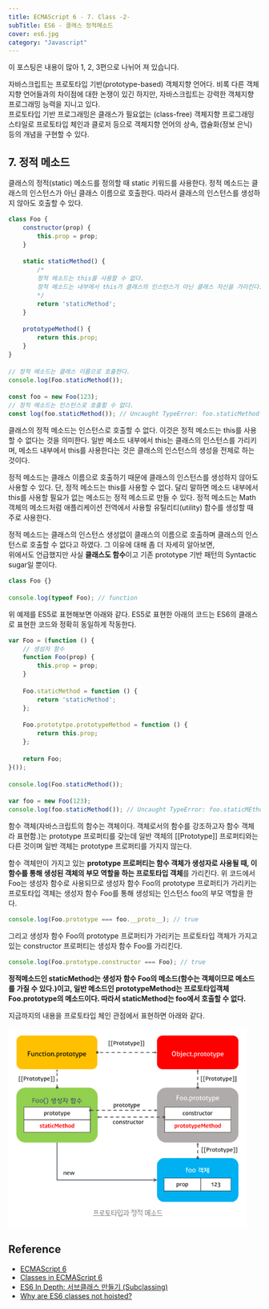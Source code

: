 ```yaml
---
title: ECMAScript 6 - 7. Class -2-
subTitle: ES6 - 클래스 정적메소드
cover: es6.jpg
category: "Javascript"
---
```


이 포스팅은 내용이 많아 1, 2, 3편으로 나뉘어 져 있습니다.  
  

자바스크립트는 프로토타입 기반(prototype-based) 객체지향 언어다. 비록 다른 객체지향 언어들과의 차이점에 대한 논쟁이 있긴 하지만, 자바스크립트는 강력한 객체지향 프로그래밍 능력을 지니고 있다.  
프로토타입 기반 프로그래밍은 클래스가 필요없는 (class-free) 객체지향 프로그래밍 스타일로 프로토타입 체인과 클로저 등으로 객체지향 언어의 상속, 캡슐화(정보 은닉) 등의 개념을 구현할 수 있다.  
  


## 7. 정적 메소드  
  
클래스의 정적(static)  메소드를 정의할 때 static 키워드를 사용한다. 정적 메소드는 클래스의 인스턴스가 아닌 클래스 이름으로 호출한다. 따라서 클래스의 인스턴스를 생성하지 않아도 호출할 수 있다.
~~~javascript
class Foo {
    constructor(prop) {
        this.prop = prop;
    }

    static staticMethod() {
        /*
        정적 메소드는 this를 사용할 수 없다.
        정적 메소드는 내부에서 this가 클래스의 인스턴스가 아닌 클래스 자신을 가리킨다.
        */
        return 'staticMethod';
    }

    prototypeMethod() {
        return this.prop;
    }
}

// 정적 메소드는 클래스 이름으로 호출한다.
console.log(Foo.staticMethod());

const foo = new Foo(123);
// 정적 메소드는 인스턴스로 호출할 수 없다.
const log(foo.staticMethod()); // Uncaught TypeError: foo.staticMethod is not a function
~~~
클래스의 정적 메소드는 인스턴스로 호출할 수 없다. 이것은 정적 메소드는 this를 사용할 수 없다는 것을 의미한다. 일반 메소드 내부에서 this는 클래스의 인스턴스를 가리키며, 메소드 내부에서 this를 사용한다는 것은 클래스의 인스턴스의 생성을 전제로 하는것이다.  
  
정적 메소드는 클래스 이름으로 호출하기 때문에 클래스의 인스턴스를 생성하지 않아도 사용할 수 있다. 단, 정적 메소드는 this를 사용할 수 없다. 달리 말하면 메소드 내부에서 this를 사용할 필요가 없는 메소드는 정적 메소드로 만들 수 있다. 정적 메소드는 Math 객체의 메소드처럼 애플리케이션 전역에서 사용할 유틸리티(utility) 함수를 생성할 때 주로 사용한다.  
  
정적 메소드는 클래스의 인스턴스 생성없이 클래스의 이름으로 호출하며 클래스의 인스턴스로 호출할 수 없다고 하였다. 그 이유에 대해 좀 더 자세히 알아보면,  
위에서도 언급했지만 사실 **클래스도 함수**이고 기존 prototype 기반 패턴의 Syntactic sugar일 뿐이다.
~~~javascript
class Foo {}

console.log(typeof Foo); // function
~~~
위 예제를 ES5로 표현해보면 아래와 같다. ES5로 표현한 아래의 코드는 ES6의 클래스로 표현한 코드와 정확히 동일하게 작동한다.
~~~javascript
var Foo = (function () {
    // 생성자 함수
    function Foo(prop) {
        this.prop = prop;
    }

    Foo.staticMethod = function () {
        return 'staticMethod';
    };

    Foo.prototytpe.prototypeMethod = function () {
        return this.prop;
    };

    return Foo;
}());

console.log(Foo.staticMethod());

var foo = new Foo(123);
console.log(foo.staticMethod()); // Uncaught TypeError: foo.staticMEthod is not defined
~~~
함수 객체(자바스크립트의 함수는 객체이다. 객체로서의 함수를 강조하고자 함수 객체라 표현함.)는 prototype 프로퍼티를 갖는데 일반 객체의 [[Prototype]] 프로퍼티와는 다른 것이며 일반 객체는 prototype 프로퍼티를 가지지 않는다.  
  
함수 객체만이 가지고 있는 **prototype 프로퍼티는 함수 객체가 생성자로 사용될 때, 이 함수를 통해 생성된 객체의 부모 역할을 하는 프로토타입 객체**를 가리킨다. 위 코드에서 Foo는 생성자 함수로 사용되므로 생성자 함수 Foo의 prototype 프로퍼티가 가리키는 프로토타입 객체는 생성자 함수 Foo를 통해 생성되는 인스턴스 foo의 부모 역할을 한다.
~~~javascript
console.log(Foo.prototype === foo.__proto__); // true
~~~
그리고 생성자 함수 Foo의 prototype 프로퍼티가 가리키는 프로토타입 객체가 가지고 있는 constructor 프로퍼티는 생성자 함수 Foo를 가리킨다.
~~~javascript
console.log(Foo.prototype.constructor === Foo); // true
~~~
**정적메소드인 staticMethod는 생성자 함수 Foo의 메소드(함수는 객체이므로 메소드를 가질 수 있다.)이고, 일반 메소드인 prototypeMethod는 프로토타입객체 Foo.prototype의 메소드이다. 따라서 staticMethod는 foo에서 호출할 수 없다.**  
  
지금까지의 내용을 프로토타입 체인 관점에서 표현하면 아래와 같다.  
  
![static](./es6-static.png)  
  
  

## Reference
* [ECMAScript 6](http://www.ecma-international.org/ecma-262/6.0/ECMA-262.pdf)
* [Classes in ECMAScript 6](http://2ality.com/2015/02/es6-classes-final.html)
* [ES6 In Depth: 서브클래스 만들기 (Subclassing)](http://hacks.mozilla.or.kr/2016/04/es6-in-depth-subclassing/)
* [Why are ES6 classes not hoisted?](https://stackoverflow.com/questions/35537619/why-are-es6-classes-not-hoisted)